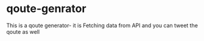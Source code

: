 # qoute-genrator
This is a qoute generator- it is Fetching data from API and you can tweet the qoute as well
